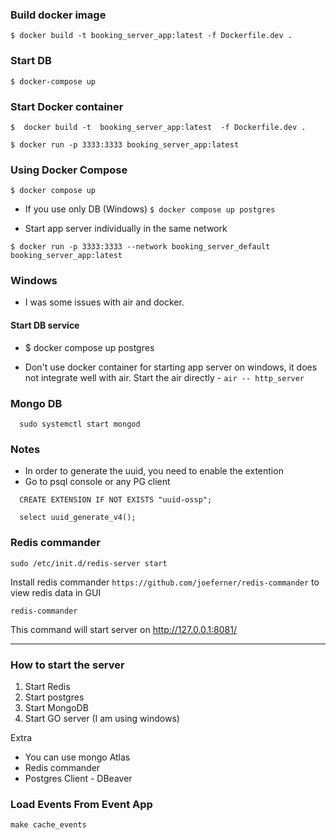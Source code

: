 ### Build docker image
`
  $ docker build -t booking_server_app:latest -f Dockerfile.dev .
`

### Start DB
`
  $ docker-compose up
`

### Start Docker container
`
  $  docker build -t  booking_server_app:latest  -f Dockerfile.dev .
`

`
  $ docker run -p 3333:3333 booking_server_app:latest
`

### Using Docker Compose

`
  $ docker compose up
`

* If you use only DB (Windows)
`
  $ docker compose up postgres
`

* Start app server individually in the same network

`
  $ docker run -p 3333:3333 --network booking_server_default booking_server_app:latest
`

### Windows
* I was some issues with air and docker.

#### Start DB service
* $ docker compose up postgres

* Don't use docker container for starting app server on windows, it does not integrate well with air.
Start the air directly - `air -- http_server`

### Mongo DB
```
  sudo systemctl start mongod
```

### Notes
* In order to generate the uuid, you need to enable the extention
* Go to psql console or any PG client

```
  CREATE EXTENSION IF NOT EXISTS "uuid-ossp";

  select uuid_generate_v4();
```

### Redis commander

`sudo /etc/init.d/redis-server start`

Install redis commander `https://github.com/joeferner/redis-commander` to view redis data in GUI

`redis-commander` 

This command will start server on http://127.0.0.1:8081/

------------------------------------------------------------------------------------

### How to start the server

1. Start Redis
2. Start postgres
3. Start MongoDB 
4. Start GO server (I am using windows)

Extra
* You can use mongo Atlas
* Redis commander
* Postgres Client - DBeaver


### Load Events From Event App

`make cache_events`